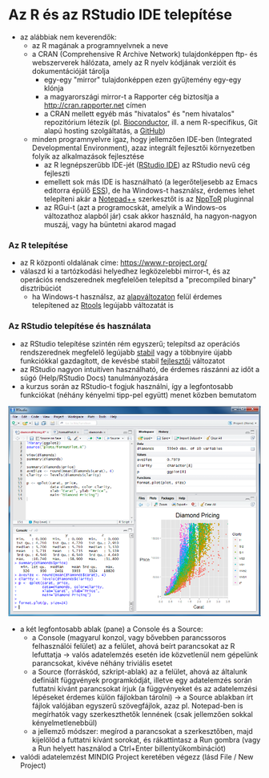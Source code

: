 # Az R és az RStudio IDE telepítése

- az alábbiak nem keverendők:    
    - az R magának a programnyelvnek a neve    
    - a CRAN (Comprehensive R Archive Network) tulajdonképpen ftp- és webszerverek
hálózata, amely az R nyelv kódjának verzióit és dokumentációját tárolja     
        - egy-egy "mirror" tulajdonképpen ezen gyűjtemény egy-egy klónja     
        - a magyarországi mirror-t a Rapporter cég biztosítja a 
http://cran.rapporter.net címen      
        - a CRAN mellett egyéb más "hivatalos" és "nem hivatalos" repozitórium létezik (pl. [Bioconductor](http://www.bioconductor.org/), ill. a nem R-specifikus, Git alapú hosting szolgáltatás, a [GitHub](https://github.com/))
    - minden programnyelvre igaz, hogy jellemzően IDE-ben (Integrated Developmental
Environment), azaz integrált fejlesztői környezetben folyik az alkalmazások 
fejlesztése      
        - az R legnépszerűbb IDE-jét ([RStudio IDE](https://www.rstudio.com/products/RStudio/)) az RStudio nevű cég fejleszti     
        - emellett sok más IDE is használható (a legerőteljesebb az Emacs editorra 
épülő [ESS](http://ess.r-project.org/)), de ha Windows-t használsz, érdemes
lehet telepíteni akár a [Notepad++](https://notepad-plus-plus.org/) szerkesztőt 
is az [NppToR](http://sourceforge.net/projects/npptor/) pluginnal 
        - az RGui-t (azt a programocskát, amelyik a Windows-os változathoz
        alapból jár) csak akkor használd, ha nagyon-nagyon muszáj, vagy ha 
        büntetni akarod magad

### Az R telepítése

- az R központi oldalának címe: https://www.r-project.org/
- válaszd ki a tartózkodási helyedhez legközelebbi mirror-t, és az operációs
rendszerednek megfelelően telepítsd a "precompiled binary" disztribúciót
    - ha Windows-t használsz, az [alapváltozaton](http://cran.rapporter.net/bin/windows/base/) felül érdemes 
telepítened az [Rtools](http://cran.rapporter.net/bin/windows/Rtools/) legújabb
változatát is     

### Az RStudio telepítése és használata

- az RStudio telepítése szintén rém egyszerű; telepítsd az operációs rendszerednek
megfelelő legújabb [stabil](https://www.rstudio.com/products/rstudio/download/) vagy a többnyire újabb funkciókkal gazdagított, de
kevésbé stabil [fejlesztői](https://www.rstudio.com/products/rstudio/download/preview/) változatot
- az RStudio nagyon intuitíven használható, de érdemes rászánni az időt a súgó (Help/RStudio Docs) tanulmányozására
- a kurzus során az RStudio-t fogjuk használni, így a legfontosabb funkciókat 
(néhány kényelmi tipp-pel együtt) menet közben bemutatom

![Az RStudio kezelőfelülete (példa)](/images/rstudio.png)

- a két legfontosabb ablak (pane) a Console és a Source:
    - a Console (magyarul konzol, vagy bővebben parancssoros felhasználói 
    felület) az a felület, ahová beírt parancsokat az R lefuttatja -> valós
    adatelemzés esetén ide közvetlenül nem gépelünk parancsokat, kivéve néhány
    triviális esetet
    - a Source (forráskód, szkript-ablak) az a felület, ahová az általunk 
    definiált függvények programkódját, illetve egy adatelemzés során
    futtatni kívánt parancsokat írjuk (a függvényeket és az adatelemzési 
    lépéseket érdemes külön fájlokban tárolni) -> a Source ablakban írt 
    fájlok valójában egyszerű szövegfájlok, azaz pl. Notepad-ben is megírhatók
    vagy szerkeszthetők lennének (csak jellemzően sokkal kényelmetlenebbül)
    - a jellemző módszer: megírod a parancsokat a szerkesztőben, majd kijelölöd
    a futtatni kívánt sorokat, és rákattintasz a Run gombra (vagy a Run helyett
    használod a Ctrl+Enter billentyűkombinációt)
- valódi adatelemzést MINDIG Project keretében végezz (lásd File / New Project)


